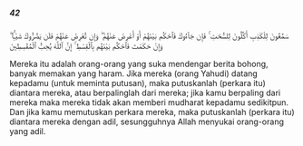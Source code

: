 ##### 42

<span class="ayah">سَمَّٰعُونَ لِلْكَذِبِ أَكَّٰلُونَ لِلسُّحْتِ ۚ فَإِن جَآءُوكَ فَٱحْكُم بَيْنَهُمْ أَوْ أَعْرِضْ عَنْهُمْ ۖ وَإِن تُعْرِضْ عَنْهُمْ فَلَن يَضُرُّوكَ شَيْـًۭٔا ۖ وَإِنْ حَكَمْتَ فَٱحْكُم بَيْنَهُم بِٱلْقِسْطِ ۚ إِنَّ ٱللَّهَ يُحِبُّ ٱلْمُقْسِطِينَ</span>

<span class="ayah_translation">Mereka itu adalah orang-orang yang suka mendengar berita bohong, banyak memakan yang haram. Jika mereka (orang Yahudi) datang kepadamu (untuk meminta putusan), maka putuskanlah (perkara itu) diantara mereka, atau berpalinglah dari mereka; jika kamu berpaling dari mereka maka mereka tidak akan memberi mudharat kepadamu sedikitpun. Dan jika kamu memutuskan perkara mereka, maka putuskanlah (perkara itu) diantara mereka dengan adil, sesungguhnya Allah menyukai orang-orang yang adil.</span>
